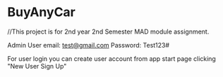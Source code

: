 # BuyAnyCar

//This project is for 2nd year 2nd Semester MAD module assignment.

Admin User email: test@gmail.com
Password: Test123#

For user login you can create user account from app start page clicking "New User Sign Up"

